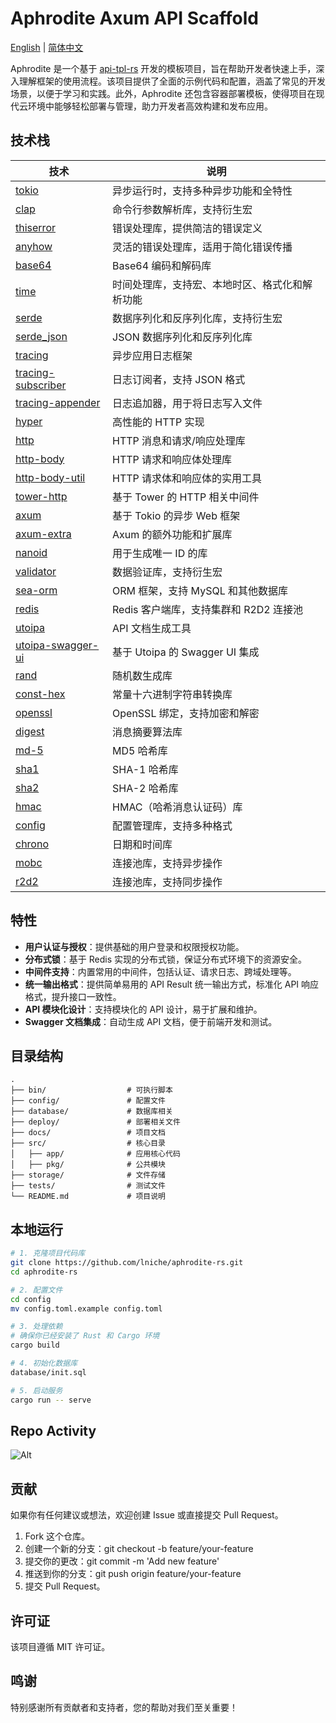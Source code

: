 # Aphrodite Axum API Scaffold

[English](README.md) | [简体中文](README-zh.md)

Aphrodite 是一个基于 [api-tpl-rs](https://github.com/shenghui0779/yiirs) 开发的模板项目，旨在帮助开发者快速上手，深入理解框架的使用流程。该项目提供了全面的示例代码和配置，涵盖了常见的开发场景，以便于学习和实践。此外，Aphrodite 还包含容器部署模板，使得项目在现代云环境中能够轻松部署与管理，助力开发者高效构建和发布应用。

## 技术栈

| 技术                                                            | 说明                                           |
| --------------------------------------------------------------- | ---------------------------------------------- |
| [tokio](https://github.com/tokio-rs/tokio)                      | 异步运行时，支持多种异步功能和全特性           |
| [clap](https://github.com/clap-rs/clap)                         | 命令行参数解析库，支持衍生宏                   |
| [thiserror](https://github.com/dtolnay/thiserror)               | 错误处理库，提供简洁的错误定义                 |
| [anyhow](https://github.com/dtolnay/anyhow)                     | 灵活的错误处理库，适用于简化错误传播           |
| [base64](https://crates.io/crates/base64)                       | Base64 编码和解码库                            |
| [time](https://crates.io/crates/time)                           | 时间处理库，支持宏、本地时区、格式化和解析功能 |
| [serde](https://serde.rs/)                                      | 数据序列化和反序列化库，支持衍生宏             |
| [serde_json](https://crates.io/crates/serde_json)               | JSON 数据序列化和反序列化库                    |
| [tracing](https://github.com/tokio-rs/tracing)                  | 异步应用日志框架                               |
| [tracing-subscriber](https://github.com/tokio-rs/tracing)       | 日志订阅者，支持 JSON 格式                     |
| [tracing-appender](https://crates.io/crates/tracing-appender)   | 日志追加器，用于将日志写入文件                 |
| [hyper](https://github.com/hyperium/hyper)                      | 高性能的 HTTP 实现                             |
| [http](https://crates.io/crates/http)                           | HTTP 消息和请求/响应处理库                     |
| [http-body](https://crates.io/crates/http-body)                 | HTTP 请求和响应体处理库                        |
| [http-body-util](https://crates.io/crates/http-body-util)       | HTTP 请求体和响应体的实用工具                  |
| [tower-http](https://github.com/tower-rs/tower-http)            | 基于 Tower 的 HTTP 相关中间件                  |
| [axum](https://github.com/tokio-rs/axum)                        | 基于 Tokio 的异步 Web 框架                     |
| [axum-extra](https://crates.io/crates/axum-extra)               | Axum 的额外功能和扩展库                        |
| [nanoid](https://crates.io/crates/nanoid)                       | 用于生成唯一 ID 的库                           |
| [validator](https://github.com/Keats/validator)                 | 数据验证库，支持衍生宏                         |
| [sea-orm](https://github.com/SeaQL/sea-orm)                     | ORM 框架，支持 MySQL 和其他数据库              |
| [redis](https://github.com/redis/redis-rs)                      | Redis 客户端库，支持集群和 R2D2 连接池         |
| [utoipa](https://github.com/utahta/utoipa)                      | API 文档生成工具                               |
| [utoipa-swagger-ui](https://crates.io/crates/utoipa-swagger-ui) | 基于 Utoipa 的 Swagger UI 集成                 |
| [rand](https://crates.io/crates/rand)                           | 随机数生成库                                   |
| [const-hex](https://crates.io/crates/const-hex)                 | 常量十六进制字符串转换库                       |
| [openssl](https://crates.io/crates/openssl)                     | OpenSSL 绑定，支持加密和解密                   |
| [digest](https://crates.io/crates/digest)                       | 消息摘要算法库                                 |
| [md-5](https://crates.io/crates/md5)                            | MD5 哈希库                                     |
| [sha1](https://crates.io/crates/sha1)                           | SHA-1 哈希库                                   |
| [sha2](https://crates.io/crates/sha2)                           | SHA-2 哈希库                                   |
| [hmac](https://crates.io/crates/hmac)                           | HMAC（哈希消息认证码）库                       |
| [config](https://github.com/mehcode/config-rs)                  | 配置管理库，支持多种格式                       |
| [chrono](https://crates.io/crates/chrono)                       | 日期和时间库                                   |
| [mobc](https://crates.io/crates/mobc)                           | 连接池库，支持异步操作                         |
| [r2d2](https://crates.io/crates/r2d2)                           | 连接池库，支持同步操作                         |

## 特性

- **用户认证与授权**：提供基础的用户登录和权限授权功能。
- **分布式锁**：基于 Redis 实现的分布式锁，保证分布式环境下的资源安全。
- **中间件支持**：内置常用的中间件，包括认证、请求日志、跨域处理等。
- **统一输出格式**：提供简单易用的 API Result 统一输出方式，标准化 API 响应格式，提升接口一致性。
- **API 模块化设计**：支持模块化的 API 设计，易于扩展和维护。
- **Swagger 文档集成**：自动生成 API 文档，便于前端开发和测试。

## 目录结构

```
.
├── bin/                  # 可执行脚本
├── config/               # 配置文件
├── database/             # 数据库相关
├── deploy/               # 部署相关文件
├── docs/                 # 项目文档
├── src/                  # 核心目录
│   ├── app/              # 应用核心代码
│   ├── pkg/              # 公共模块
├── storage/              # 文件存储
├── tests/                # 测试文件
└── README.md             # 项目说明
```

## 本地运行

```bash
# 1. 克隆项目代码库
git clone https://github.com/lniche/aphrodite-rs.git
cd aphrodite-rs

# 2. 配置文件
cd config
mv config.toml.example config.toml

# 3. 处理依赖
# 确保你已经安装了 Rust 和 Cargo 环境
cargo build

# 4. 初始化数据库
database/init.sql

# 5. 启动服务
cargo run -- serve
```

## Repo Activity

![Alt](https://repobeats.axiom.co/api/embed/7d3f9b2c6f3ee0be57460b614334ff2739f36b92.svg "Repobeats analytics image")

## 贡献

如果你有任何建议或想法，欢迎创建 Issue 或直接提交 Pull Request。

1. Fork 这个仓库。
2. 创建一个新的分支：git checkout -b feature/your-feature
3. 提交你的更改：git commit -m 'Add new feature'
4. 推送到你的分支：git push origin feature/your-feature
5. 提交 Pull Request。

## 许可证

该项目遵循 MIT 许可证。

## 鸣谢

特别感谢所有贡献者和支持者，您的帮助对我们至关重要！
